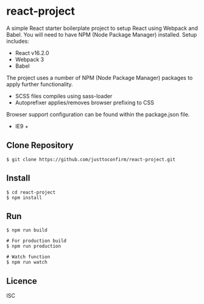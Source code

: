 # react-project
A simple React starter boilerplate project to setup React using Webpack and Babel. You will need to have NPM (Node Package Manager) installed. Setup includes:

* React v16.2.0
* Webpack 3
* Babel

The project uses a number of NPM (Node Package Manager) packages to apply further functionality.

* SCSS files compiles using sass-loader
* Autoprefixer applies/removes browser prefixing to CSS

Browser support configuration can be found within the package.json file.

* IE9 +

## Clone Repository
```
$ git clone https://github.com/justtoconfirm/react-project.git
```

## Install
```
$ cd react-project
$ npm install
```

## Run
```
$ npm run build

# For production build
$ npm run production

# Watch function
$ npm run watch
```

## Licence
ISC
